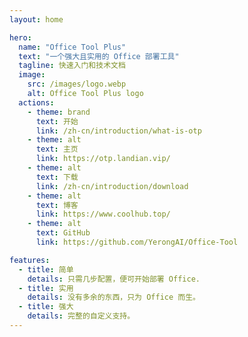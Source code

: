 ```yaml
---
layout: home

hero:
  name: "Office Tool Plus"
  text: "一个强大且实用的 Office 部署工具"
  tagline: 快速入门和技术文档
  image:
    src: /images/logo.webp
    alt: Office Tool Plus logo
  actions:
    - theme: brand
      text: 开始
      link: /zh-cn/introduction/what-is-otp
    - theme: alt
      text: 主页
      link: https://otp.landian.vip/
    - theme: alt
      text: 下载
      link: /zh-cn/introduction/download
    - theme: alt
      text: 博客
      link: https://www.coolhub.top/
    - theme: alt
      text: GitHub
      link: https://github.com/YerongAI/Office-Tool

features:
  - title: 简单
    details: 只需几步配置，便可开始部署 Office.
  - title: 实用
    details: 没有多余的东西，只为 Office 而生。
  - title: 强大
    details: 完整的自定义支持。
---
```

